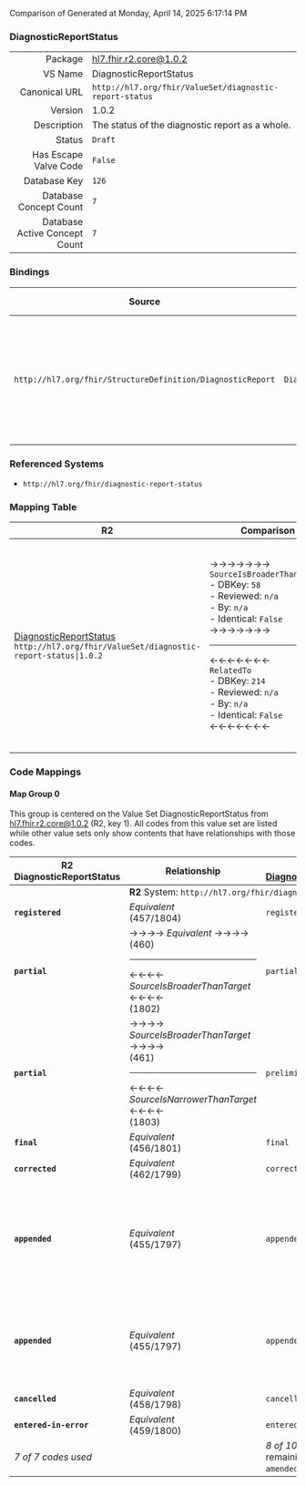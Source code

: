 Comparison of 
Generated at Monday, April 14, 2025 6:17:14 PM

### DiagnosticReportStatus

|      |     |
| ---: | --- |
| Package | hl7.fhir.r2.core@1.0.2 |
| VS Name | DiagnosticReportStatus |
| Canonical URL | `http://hl7.org/fhir/ValueSet/diagnostic-report-status` |
| Version | 1.0.2 |
| Description | The status of the diagnostic report as a whole. |
| Status | `Draft` |
| Has Escape Valve Code | `False` |
| Database Key | `126` |
| Database Concept Count | `7` |
| Database Active Concept Count | `7` |
### Bindings

| Source | Element | Binding | Strength | Element Short |
| ------ | ------- | ------- | -------- | ------------- |
| `http://hl7.org/fhir/StructureDefinition/DiagnosticReport` | `DiagnosticReport.status` | `http://hl7.org/fhir/ValueSet/diagnostic-report-status` | `Required` | registered \| partial \| final \| corrected \| appended \| cancelled \| entered-in-error |

### Referenced Systems

* `http://hl7.org/fhir/diagnostic-report-status`
### Mapping Table

| R2 | Comparison | R3 | Comparison | R4 | Comparison | R4B | Comparison | R5
| --- | --- | --- | --- | --- | --- | --- | --- | ---
| [DiagnosticReportStatus](/docs/R2/ValueSets/DiagnosticReportStatus.md)<br/> `http://hl7.org/fhir/ValueSet/diagnostic-report-status\|1.0.2` | →→→→→→→<br/>`SourceIsBroaderThanTarget`<br/>- DBKey: `58`<br/>- Reviewed: `n/a`<br/>- By: `n/a`<br/>- Identical: `False`<br/>→→→→→→→<hr/>←←←←←←←<br/>`RelatedTo`<br/>- DBKey: `214`<br/>- Reviewed: `n/a`<br/>- By: `n/a`<br/>- Identical: `False`<br/>←←←←←←←| [DiagnosticReportStatus](/docs/R3/ValueSets/DiagnosticReportStatus.md)<br/> `http://hl7.org/fhir/ValueSet/diagnostic-report-status\|3.0.2` | →→→→→→→<br/>`Equivalent`<br/>- DBKey: `392`<br/>- Reviewed: `n/a`<br/>- By: `n/a`<br/>- Identical: `True`<br/>→→→→→→→<hr/>←←←←←←←<br/>`Equivalent`<br/>- DBKey: `615`<br/>- Reviewed: `n/a`<br/>- By: `n/a`<br/>- Identical: `True`<br/>←←←←←←←| [DiagnosticReportStatus](/docs/R4/ValueSets/DiagnosticReportStatus.md)<br/> `http://hl7.org/fhir/ValueSet/diagnostic-report-status\|4.0.1` | →→→→→→→<br/>`Equivalent`<br/>- DBKey: `1475`<br/>- Reviewed: `n/a`<br/>- By: `n/a`<br/>- Identical: `False`<br/>→→→→→→→<hr/>←←←←←←←<br/>`Equivalent`<br/>- DBKey: `1476`<br/>- Reviewed: `n/a`<br/>- By: `n/a`<br/>- Identical: `False`<br/>←←←←←←←| [DiagnosticReportStatus](/docs/R4B/ValueSets/DiagnosticReportStatus.md)<br/> `http://hl7.org/fhir/ValueSet/diagnostic-report-status\|4.3.0` | →→→→→→→<br/>`RelatedTo`<br/>- DBKey: `855`<br/>- Reviewed: `n/a`<br/>- By: `n/a`<br/>- Identical: `False`<br/>→→→→→→→<hr/>←←←←←←←<br/>`SourceIsNarrowerThanTarget`<br/>- DBKey: `1116`<br/>- Reviewed: `n/a`<br/>- By: `n/a`<br/>- Identical: `False`<br/>←←←←←←←| [DiagnosticReportStatus](/docs/R5/ValueSets/DiagnosticReportStatus.md)<br/> `http://hl7.org/fhir/ValueSet/diagnostic-report-status\|5.0.0` 

### Code Mappings


#### Map Group 0

This group is centered on the Value Set DiagnosticReportStatus from hl7.fhir.r2.core@1.0.2 (R2, key 1).
All codes from this value set are listed while other value sets only show contents that have relationships with those codes.

| R2 DiagnosticReportStatus| Relationship | [R3 DiagnosticReportStatus](/docs/R3/ValueSets/DiagnosticReportStatus.md)| Relationship | [R4 DiagnosticReportStatus](/docs/R4/ValueSets/DiagnosticReportStatus.md)| Relationship | [R4B DiagnosticReportStatus](/docs/R4B/ValueSets/DiagnosticReportStatus.md)| Relationship | [R5 DiagnosticReportStatus](/docs/R5/ValueSets/DiagnosticReportStatus.md)
| --- | --- | --- | --- | --- | --- | --- | --- | ---
| <td colspan="8">**R2** System: `http://hl7.org/fhir/diagnostic-report-status`
| **`registered`**| _Equivalent_ <br/>(457/1804)| `registered`| _Equivalent_ <br/>(3564/5850)| `registered`| _Equivalent_ <br/>(15780/15781)| `registered`| _Equivalent_ <br/>(7962/10268)| `registered`
| **`partial`**| →→→→ _Equivalent_ →→→→ <br/>(460)<hr/>←←←← _SourceIsBroaderThanTarget_ ←←←← <br/>(1802) | `partial`| _Equivalent_ <br/>(3568/5854)| `partial`| _Equivalent_ <br/>(15782/15783)| `partial`| _Equivalent_ <br/>(7966/10273)| `partial`
| **`partial`**| →→→→ _SourceIsBroaderThanTarget_ →→→→ <br/>(461)<hr/>←←←← _SourceIsNarrowerThanTarget_ ←←←← <br/>(1803) | `preliminary`| _Equivalent_ <br/>(3566/5852)| `preliminary`| _Equivalent_ <br/>(15784/15785)| `preliminary`| _Equivalent_ <br/>(7964/10271)| `preliminary`
| **`final`**| _Equivalent_ <br/>(456/1801)| `final`| _Equivalent_ <br/>(3563/5849)| `final`| _Equivalent_ <br/>(15786/15787)| `final`| _Equivalent_ <br/>(7961/10267)| `final`
| **`corrected`**| _Equivalent_ <br/>(462/1799)| `corrected`| _Equivalent_ <br/>(3569/5855)| `corrected`| _Equivalent_ <br/>(15790/15791)| `corrected`| _Equivalent_ <br/>(7967/10274)| `corrected`
| **`appended`**| _Equivalent_ <br/>(455/1797)| `appended`| _Equivalent_ <br/>(3562/5848)| `appended`| _Equivalent_ <br/>(15792/15793)| `appended`| →→→→ _SourceIsBroaderThanTarget_ →→→→ <br/>(7960)<hr/>←←←← _SourceIsNarrowerThanTarget_ ←←←← <br/>(10269) | `modified`
| **`appended`**| _Equivalent_ <br/>(455/1797)| `appended`| _Equivalent_ <br/>(3562/5848)| `appended`| _Equivalent_ <br/>(15792/15793)| `appended`| →→→→ _Equivalent_ →→→→ <br/>(7959)<hr/>←←←← _SourceIsBroaderThanTarget_ ←←←← <br/>(10266) | `appended`
| **`cancelled`**| _Equivalent_ <br/>(458/1798)| `cancelled`| _Equivalent_ <br/>(3565/5851)| `cancelled`| _Equivalent_ <br/>(15794/15795)| `cancelled`| _Equivalent_ <br/>(7963/10270)| `cancelled`
| **`entered-in-error`**| _Equivalent_ <br/>(459/1800)| `entered-in-error`| _Equivalent_ <br/>(3567/5853)| `entered-in-error`| _Equivalent_ <br/>(15796/15797)| `entered-in-error`| _Equivalent_ <br/>(7965/10272)| `entered-in-error`
| *7 of 7 codes used* | | *8 of 10 codes used* <br/>remaining codes:<br/>`amended`, `unknown`| | *8 of 10 codes used* <br/>remaining codes:<br/>`amended`, `unknown`| | *8 of 10 codes used* <br/>remaining codes:<br/>`amended`, `unknown`| | *9 of 11 codes used* <br/>remaining codes:<br/>`amended`, `unknown`

